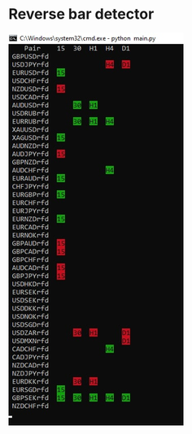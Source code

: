 # Reverse bar detector
![Example running on AlfaForex](https://github.com/makhnanov/meta-trader-5-python-reverse-bars/blob/master/example.png?raw=true)